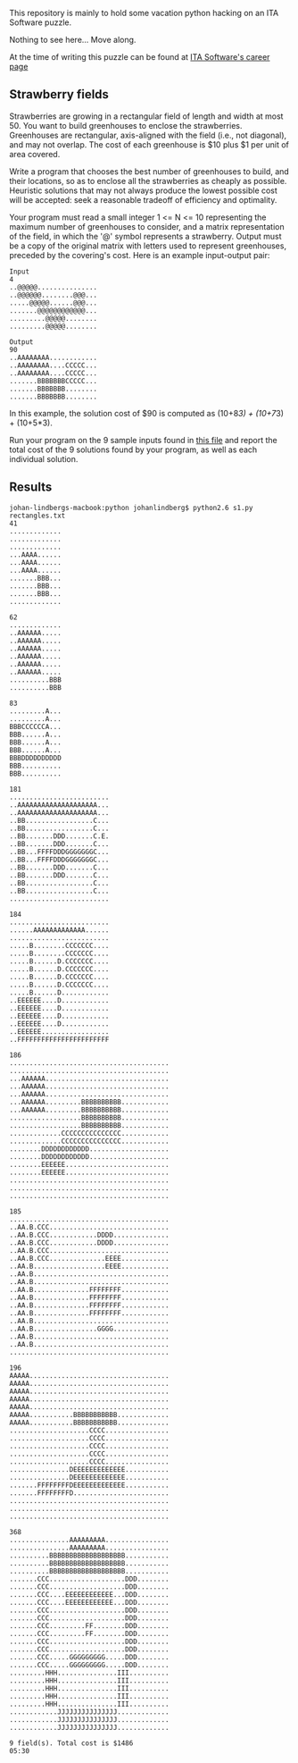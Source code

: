 This repository is mainly to hold some vacation python hacking on an ITA
Software puzzle.

Nothing to see here... Move along.

At the time of writing this puzzle can be found at [ITA Software's career page](http://www.itasoftware.com/careers/work-at-ita/hiring-puzzles.html)

Strawberry fields
-----------------

Strawberries are growing in a rectangular field of length and width at most 50.
You want to build greenhouses to enclose the strawberries. Greenhouses are
rectangular, axis-aligned with the field (i.e., not diagonal), and may not
overlap. The cost of each greenhouse is $10 plus $1 per unit of area covered.

Write a program that chooses the best number of greenhouses to build, and their
locations, so as to enclose all the strawberries as cheaply as possible.
Heuristic solutions that may not always produce the lowest possible cost will be
accepted: seek a reasonable tradeoff of efficiency and optimality.

Your program must read a small integer 1 <= N <= 10 representing the maximum
number of greenhouses to consider, and a matrix representation of the field, in
which the '@' symbol represents a strawberry. Output must be a copy of the
original matrix with letters used to represent greenhouses, preceded by the
covering's cost. Here is an example input-output pair:

    Input
    4
    ..@@@@@...............
    ..@@@@@@........@@@...
    .....@@@@@......@@@...
    .......@@@@@@@@@@@@...
    .........@@@@@........
    .........@@@@@........
   
    Output
    90
    ..AAAAAAAA............
    ..AAAAAAAA....CCCCC...
    ..AAAAAAAA....CCCCC...
    .......BBBBBBBCCCCC...
    .......BBBBBBB........
    .......BBBBBBB........

In this example, the solution cost of $90 is computed as (10+8*3) + (10+7*3) +
(10+5*3).

Run your program on the 9 sample inputs found in [this file](https://github.com/johanlindberg/Strawberry-fields/blob/master/rectangles.txt) and report the total
cost of the 9 solutions found by your program, as well as each individual
solution.

Results
-------

    johan-lindbergs-macbook:python johanlindberg$ python2.6 s1.py rectangles.txt
    41
    .............
    .............
    .............
    ...AAAA......
    ...AAAA......
    ...AAAA......
    .......BBB...
    .......BBB...
    .......BBB...
    .............
    
    62
    .............
    ..AAAAAA.....
    ..AAAAAA.....
    ..AAAAAA.....
    ..AAAAAA.....
    ..AAAAAA.....
    ..AAAAAA.....
    ..........BBB
    ..........BBB
    
    83
    .........A...
    .........A...
    BBBCCCCCCA...
    BBB......A...
    BBB......A...
    BBB......A...
    BBBDDDDDDDDDD
    BBB..........
    BBB..........
    
    181
    .........................
    ..AAAAAAAAAAAAAAAAAAAA...
    ..AAAAAAAAAAAAAAAAAAAA...
    ..BB.................C...
    ..BB.................C...
    ..BB.......DDD.......C.E.
    ..BB.......DDD.......C...
    ..BB...FFFFDDDGGGGGGGC...
    ..BB...FFFFDDDGGGGGGGC...
    ..BB.......DDD.......C...
    ..BB.......DDD.......C...
    ..BB.................C...
    ..BB.................C...
    .........................
    
    184
    .........................
    ......AAAAAAAAAAAAA......
    .........................
    .....B........CCCCCCC....
    .....B........CCCCCCC....
    .....B......D.CCCCCCC....
    .....B......D.CCCCCCC....
    .....B......D.CCCCCCC....
    .....B......D.CCCCCCC....
    .....B......D............
    ..EEEEEE....D............
    ..EEEEEE....D............
    ..EEEEEE....D............
    ..EEEEEE....D............
    ..EEEEEE.................
    ..FFFFFFFFFFFFFFFFFFFFFFF
    
    186
    ........................................
    ........................................
    ...AAAAAA...............................
    ...AAAAAA...............................
    ...AAAAAA...............................
    ...AAAAAA.........BBBBBBBBBB............
    ...AAAAAA.........BBBBBBBBBB............
    ..................BBBBBBBBBB............
    ..................BBBBBBBBBB............
    .............CCCCCCCCCCCCCCC............
    .............CCCCCCCCCCCCCCC............
    ........DDDDDDDDDDDD....................
    ........DDDDDDDDDDDD....................
    ........EEEEEE..........................
    ........EEEEEE..........................
    ........................................
    ........................................
    ........................................
    
    185
    ........................................
    ..AA.B.CCC..............................
    ..AA.B.CCC............DDDD..............
    ..AA.B.CCC............DDDD..............
    ..AA.B.CCC..............................
    ..AA.B.CCC..............EEEE............
    ..AA.B..................EEEE............
    ..AA.B..................................
    ..AA.B..................................
    ..AA.B..............FFFFFFFF............
    ..AA.B..............FFFFFFFF............
    ..AA.B..............FFFFFFFF............
    ..AA.B..............FFFFFFFF............
    ..AA.B..................................
    ..AA.B................GGGG..............
    ..AA.B..................................
    ..AA.B..................................
    ........................................
    
    196
    AAAAA...................................
    AAAAA...................................
    AAAAA...................................
    AAAAA...................................
    AAAAA...................................
    AAAAA...........BBBBBBBBBBB.............
    AAAAA...........BBBBBBBBBBB.............
    ....................CCCC................
    ....................CCCC................
    ....................CCCC................
    ....................CCCC................
    ....................CCCC................
    ...............DEEEEEEEEEEEEE...........
    ...............DEEEEEEEEEEEEE...........
    .......FFFFFFFFDEEEEEEEEEEEEE...........
    .......FFFFFFFFD........................
    ........................................
    ........................................
    ........................................
    
    368
    ...............AAAAAAAAA................
    ...............AAAAAAAAA................
    ..........BBBBBBBBBBBBBBBBBBB...........
    ..........BBBBBBBBBBBBBBBBBBB...........
    ..........BBBBBBBBBBBBBBBBBBB...........
    .......CCC...................DDD........
    .......CCC...................DDD........
    .......CCC....EEEEEEEEEEEE...DDD........
    .......CCC....EEEEEEEEEEEE...DDD........
    .......CCC...................DDD........
    .......CCC...................DDD........
    .......CCC.........FF........DDD........
    .......CCC.........FF........DDD........
    .......CCC...................DDD........
    .......CCC...................DDD........
    .......CCC.....GGGGGGGGG.....DDD........
    .......CCC.....GGGGGGGGG.....DDD........
    .........HHH...............III..........
    .........HHH...............III..........
    .........HHH...............III..........
    .........HHH...............III..........
    .........HHH...............III..........
    ............JJJJJJJJJJJJJJJ.............
    ............JJJJJJJJJJJJJJJ.............
    ............JJJJJJJJJJJJJJJ.............
    
    9 field(s). Total cost is $1486
    05:30
